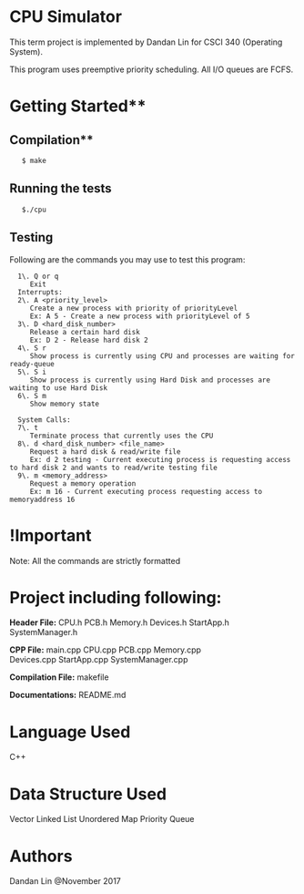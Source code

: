 # CPU Simulator
   This term project is implemented by Dandan Lin for CSCI 340 (Operating System).

   This program uses preemptive priority scheduling.
   All I/O queues are FCFS.

# Getting Started**
## Compilation**
```
   $ make
```
## Running the tests
```
   $./cpu
```
## Testing
   Following are the commands you may use to test this program:

```
  1\. Q or q
     Exit
  Interrupts:
  2\. A <priority_level>
     Create a new process with priority of priorityLevel
     Ex: A 5 - Create a new process with priorityLevel of 5
  3\. D <hard_disk_number>
     Release a certain hard disk
     Ex: D 2 - Release hard disk 2
  4\. S r
     Show process is currently using CPU and processes are waiting for ready-queue
  5\. S i
     Show process is currently using Hard Disk and processes are waiting to use Hard Disk
  6\. S m
     Show memory state

  System Calls:
  7\. t
     Terminate process that currently uses the CPU
  8\. d <hard_disk_number> <file_name>
     Request a hard disk & read/write file
     Ex: d 2 testing - Current executing process is requesting access to hard disk 2 and wants to read/write testing file
  9\. m <memory_address>
     Request a memory operation
     Ex: m 16 - Current executing process requesting access to memoryaddress 16
```

# !Important
   Note: All the commands are strictly formatted

# Project including following:
   **Header File:**
   CPU.h PCB.h Memory.h Devices.h StartApp.h SystemManager.h

   **CPP File:**
   main.cpp CPU.cpp PCB.cpp Memory.cpp<br>
   Devices.cpp StartApp.cpp SystemManager.cpp

   **Compilation File:**
   makefile

   **Documentations:**
   README.md

# Language Used
   C++

# Data Structure Used
   Vector
   Linked List
   Unordered Map
   Priority Queue

# Authors
   Dandan Lin @November 2017
